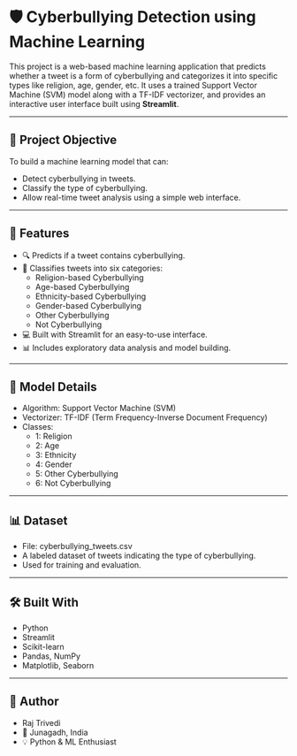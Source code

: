 # 🛡️ Cyberbullying Detection using Machine Learning

This project is a web-based machine learning application that predicts whether a tweet is a form of cyberbullying and categorizes it into specific types like religion, age, gender, etc. It uses a trained Support Vector Machine (SVM) model along with a TF-IDF vectorizer, and provides an interactive user interface built using **Streamlit**.

---

## 📌 Project Objective

To build a machine learning model that can:
- Detect cyberbullying in tweets.
- Classify the type of cyberbullying.
- Allow real-time tweet analysis using a simple web interface.

---

## 🚀 Features

- 🔍 Predicts if a tweet contains cyberbullying.
- 🧠 Classifies tweets into six categories:
  - Religion-based Cyberbullying
  - Age-based Cyberbullying
  - Ethnicity-based Cyberbullying
  - Gender-based Cyberbullying
  - Other Cyberbullying
  - Not Cyberbullying
- 💻 Built with Streamlit for an easy-to-use interface.
- 📊 Includes exploratory data analysis and model building.

---

## 🧠 Model Details
- Algorithm: Support Vector Machine (SVM)
- Vectorizer: TF-IDF (Term Frequency-Inverse Document Frequency)
- Classes:
  - 1: Religion
  - 2: Age
  - 3: Ethnicity
  - 4: Gender
  - 5: Other Cyberbullying
  - 6: Not Cyberbullying

---

## 📊 Dataset
- File: cyberbullying_tweets.csv
- A labeled dataset of tweets indicating the type of cyberbullying.
- Used for training and evaluation.

---

## 🛠 Built With
 - Python
 - Streamlit
 - Scikit-learn
 - Pandas, NumPy
 - Matplotlib, Seaborn

---

## 👤 Author
 - Raj Trivedi
  - 📍 Junagadh, India
  - 💡 Python & ML Enthusiast
